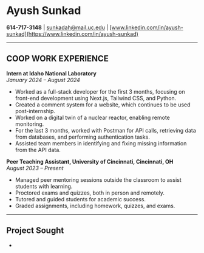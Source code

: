 # Ayush Sunkad
**614-717-3148** | [sunkadah@mail.uc.edu](mailto:sunkadah@mail.uc.edu) | [www.linkedin.com/in/ayush-sunkad](https://www.linkedin.com/in/ayush-sunkad)

---

## COOP WORK EXPERIENCE
**Intern at Idaho National Laboratory**  
*January 2024 – August 2024*  
- Worked as a full-stack developer for the first 3 months, focusing on front-end development using Next.js, Tailwind CSS, and Python.
- Created a comment system for a website, which continues to be used post-internship.
- Worked on a digital twin of a nuclear reactor, enabling remote monitoring.
- For the last 3 months, worked with Postman for API calls, retrieving data from databases, and performing authentication tasks.
- Assisted team members in identifying and fixing missing information from the API data.

**Peer Teaching Assistant, University of Cincinnati, Cincinnati, OH**  
*August 2023 – Present*  
- Managed peer mentoring sessions outside the classroom to assist students with learning.
- Proctored exams and quizzes, both in person and remotely.
- Tutored and guided students for academic success.
- Graded assignments, including homework, quizzes, and exams.

---

## Project Sought
-

